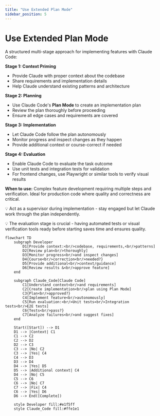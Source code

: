 ```yaml
---
title: "Use Extended Plan Mode"
sidebar_position: 5
---
```


# Use Extended Plan Mode

A structured multi-stage approach for implementing features with Claude Code:

**Stage 1: Context Priming**
- Provide Claude with proper context about the codebase
- Share requirements and implementation details
- Help Claude understand existing patterns and architecture

**Stage 2: Planning**
- Use Claude Code's **Plan Mode** to create an implementation plan
- Review the plan thoroughly before proceeding
- Ensure all edge cases and requirements are covered

**Stage 3: Implementation**
- Let Claude Code follow the plan autonomously
- Monitor progress and inspect changes as they happen
- Provide additional context or course-correct if needed

**Stage 4: Evaluation**
- Enable Claude Code to evaluate the task outcome
- Use unit tests and integration tests for validation
- For frontend changes, use Playwright or similar tools to verify visual results

**When to use:** Complex feature development requiring multiple steps and verification. Ideal for production code where quality and correctness are critical.

💡 Act as a supervisor during implementation - stay engaged but let Claude work through the plan independently.

💡 The evaluation stage is crucial - having automated tests or visual verification tools ready before starting saves time and ensures quality.

```mermaid
flowchart TD
    subgraph Developer
        D1[Provide context:<br/>codebase, requirements,<br/>patterns]
        D2[Review plan<br/>thoroughly]
        D3[Monitor progress<br/>and inspect changes]
        D4{Course<br/>correction<br/>needed?}
        D5[Provide additional<br/>context/guidance]
        D6[Review results &<br/>approve feature]
    end

    subgraph Claude_Code[Claude Code]
        C1[Understand context<br/>and requirements]
        C2[Create implementation<br/>plan using Plan Mode]
        C3{Plan<br/>approved?}
        C4[Implement feature<br/>autonomously]
        C5[Run evaluation:<br/>Unit tests<br/>Integration tests<br/>E2E tests]
        C6{Tests<br/>pass?}
        C7[Analyze failures<br/>and suggest fixes]
    end

    Start([Start]) --> D1
    D1 --> |Context| C1
    C1 --> C2
    C2 --> D2
    D2 --> C3
    C3 --> |No| C2
    C3 --> |Yes| C4
    C4 --> D3
    D3 --> D4
    D4 --> |Yes| D5
    D5 --> |Additional context| C4
    D4 --> |No| C5
    C5 --> C6
    C6 --> |No| C7
    C7 --> |Fix| C4
    C6 --> |Yes| D6
    D6 --> End([Complete])

    style Developer fill:#e1f5ff
    style Claude_Code fill:#ffe1e1
```

